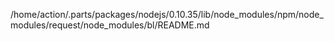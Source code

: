 /home/action/.parts/packages/nodejs/0.10.35/lib/node_modules/npm/node_modules/request/node_modules/bl/README.md